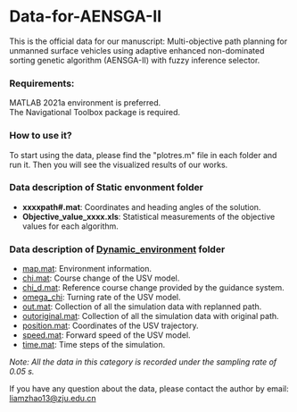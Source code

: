 # Data-for-AENSGA-II
This is the official data for our manuscript: Multi-objective path planning for unmanned surface vehicles using adaptive enhanced non-dominated sorting genetic algorithm (AENSGA-II) with fuzzy inference selector. 
 

### Requirements:
MATLAB 2021a environment is preferred.\
The Navigational Toolbox package is required.

### How to use it?
To start using the data, please find the "plotres.m" file in each folder and run it. Then you will see the visualized results of our works. 

### Data description of Static envonment folder
* **xxxxpath#.mat**: Coordinates and heading angles of the solution.
* **Objective_value_xxxx.xls**: Statistical measurements of the objective values for each algorithm. 

### Data description of [Dynamic_environment](https://github.com/LiangZhao13/Data-for-AENSGA-II/tree/main/Dynamic_environment) folder
* [map.mat](https://github.com/LiangZhao13/Data-for-AENSGA-II/blob/main/Dynamic_environment/map.mat): Environment information.
* [chi.mat](https://github.com/LiangZhao13/Data-for-AENSGA-II/blob/main/Dynamic_environment/chi.mat): Course change of the USV model. 
* [chi_d.mat](https://github.com/LiangZhao13/Data-for-AENSGA-II/blob/main/Dynamic_environment/chi_d.mat): Reference course change provided by the guidance system. 
* [omega_chi](https://github.com/LiangZhao13/Data-for-AENSGA-II/blob/main/Dynamic_environment/omega_chi.mat): Turning rate of the USV model.
* [out.mat](https://github.com/LiangZhao13/Data-for-AENSGA-II/blob/main/Dynamic_environment/out.mat): Collection of all the simulation data with replanned path.
* [outoriginal.mat](https://github.com/LiangZhao13/Data-for-AENSGA-II/blob/main/Dynamic_environment/outoriginal.mat): Collection of all the simulation data with original path.
* [position.mat](https://github.com/LiangZhao13/Data-for-AENSGA-II/blob/main/Dynamic_environment/position.mat): Coordinates of the USV trajectory. 
* [speed.mat](https://github.com/LiangZhao13/Data-for-AENSGA-II/blob/main/Dynamic_environment/speed.mat): Forward speed of the USV model.
* [time.mat](https://github.com/LiangZhao13/Data-for-AENSGA-II/blob/main/Dynamic_environment/time.mat): Time steps of the simulation.

_Note: All the data in this category is recorded under the sampling rate of 0.05 s._


If you have any question about the data, please contact the author by email: liamzhao13@zju.edu.cn
